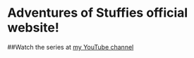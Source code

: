 # Adventures of Stuffies official website!
##Watch the series at [my YouTube channel](https://daviddgtnt.github.io/youtube)
 
